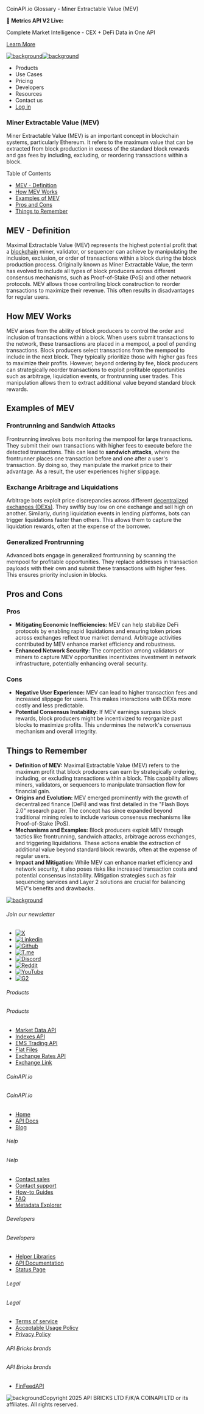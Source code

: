 CoinAPI.io Glossary - Miner Extractable Value (MEV)

**🚀 Metrics API V2 Live:**

Complete Market Intelligence - CEX + DeFi Data in One API

[Learn More](https://www.coinapi.io/blog/metrics-api-v2-trading-volume-analysis-and-on-chain-metrics)

[![background](https://cdn.sanity.io/images/o65xz72l/production/268144c90959611dea3e360f81e4549c3cd03fd0-142x34.svg)![background](https://cdn.sanity.io/images/o65xz72l/production/e0ca0c29b08cb53631d77de4a84246da316d55d2-142x34.svg)](/)

* Products
* Use Cases
* Pricing
* Developers
* Resources
* Contact us
* [Log in](https://console.coinapi.io/)

### Miner Extractable Value (MEV)

Miner Extractable Value (MEV) is an important concept in blockchain systems, particularly Ethereum. It refers to the maximum value that can be extracted from block production in excess of the standard block rewards and gas fees by including, excluding, or reordering transactions within a block.

Table of Contents

* [MEV - Definition](#link-f549911488a5)
* [How MEV Works](#link-db181073358c)
* [Examples of MEV](#link-9b366bdb9026)
* [Pros and Cons](#link-803e0a2f7480)
* [Things to Remember](#link-e3b8878d7cda)

MEV - Definition
----------------

Maximal Extractable Value (MEV) represents the highest potential profit that a [blockchain](https://www.coinapi.io/learn/glossary/blockchain) miner, validator, or sequencer can achieve by manipulating the inclusion, exclusion, or order of transactions within a block during the block production process. Originally known as Miner Extractable Value, the term has evolved to include all types of block producers across different consensus mechanisms, such as Proof-of-Stake (PoS) and other network protocols. MEV allows those controlling block construction to reorder transactions to maximize their revenue. This often results in disadvantages for regular users.

How MEV Works
-------------

MEV arises from the ability of block producers to control the order and inclusion of transactions within a block. When users submit transactions to the network, these transactions are placed in a mempool, a pool of pending transactions. Block producers select transactions from the mempool to include in the next block. They typically prioritize those with higher gas fees to maximize their profits. However, beyond ordering by fee, block producers can strategically reorder transactions to exploit profitable opportunities such as arbitrage, liquidation events, or frontrunning user trades. This manipulation allows them to extract additional value beyond standard block rewards.

Examples of MEV
---------------

### Frontrunning and Sandwich Attacks

Frontrunning involves bots monitoring the mempool for large transactions. They submit their own transactions with higher fees to execute before the detected transactions. This can lead to **sandwich attacks**, where the frontrunner places one transaction before and one after a user's transaction. By doing so, they manipulate the market price to their advantage. As a result, the user experiences higher slippage.

### Exchange Arbitrage and Liquidations

Arbitrage bots exploit price discrepancies across different [decentralized exchanges (DEXs)](https://www.coinapi.io/learn/glossary/decentralized-exchange-dex). They swiftly buy low on one exchange and sell high on another. Similarly, during liquidation events in lending platforms, bots can trigger liquidations faster than others. This allows them to capture the liquidation rewards, often at the expense of the borrower.

### Generalized Frontrunning

Advanced bots engage in generalized frontrunning by scanning the mempool for profitable opportunities. They replace addresses in transaction payloads with their own and submit these transactions with higher fees. This ensures priority inclusion in blocks.

Pros and Cons
-------------

### Pros

* **Mitigating Economic Inefficiencies:** MEV can help stabilize DeFi protocols by enabling rapid liquidations and ensuring token prices across exchanges reflect true market demand. Arbitrage activities contributed by MEV enhance market efficiency and robustness.
* **Enhanced Network Security:** The competition among validators or miners to capture MEV opportunities incentivizes investment in network infrastructure, potentially enhancing overall security.

### Cons

* **Negative User Experience:** MEV can lead to higher transaction fees and increased slippage for users. This makes interactions with DEXs more costly and less predictable.
* **Potential Consensus Instability:** If MEV earnings surpass block rewards, block producers might be incentivized to reorganize past blocks to maximize profits. This undermines the network's consensus mechanism and overall integrity.

Things to Remember
------------------

* **Definition of MEV:** Maximal Extractable Value (MEV) refers to the maximum profit that block producers can earn by strategically ordering, including, or excluding transactions within a block. This capability allows miners, validators, or sequencers to manipulate transaction flow for financial gain.
* **Origins and Evolution:** MEV emerged prominently with the growth of decentralized finance (DeFi) and was first detailed in the "Flash Boys 2.0" research paper. The concept has since expanded beyond traditional mining roles to include various consensus mechanisms like Proof-of-Stake (PoS).
* **Mechanisms and Examples:** Block producers exploit MEV through tactics like frontrunning, sandwich attacks, arbitrage across exchanges, and triggering liquidations. These actions enable the extraction of additional value beyond standard block rewards, often at the expense of regular users.
* **Impact and Mitigation:** While MEV can enhance market efficiency and network security, it also poses risks like increased transaction costs and potential consensus instability. Mitigation strategies such as fair sequencing services and Layer 2 solutions are crucial for balancing MEV's benefits and drawbacks.

[![background](https://cdn.sanity.io/images/o65xz72l/production/99475f0760777c30125556b2707e1e8f77f2fba0-179x42.svg)](/)

###### Join our newsletter

* [![X](https://cdn.sanity.io/images/o65xz72l/production/89a93ecdd3eaa62f0d2bad091ff6d92a31e9c372-28x28.svg)](https://twitter.com/realcoinapi "X")
* [![Linkedin](https://cdn.sanity.io/images/o65xz72l/production/be666e8656abe83e43c1db9a3ab76d44b9af5cb5-28x28.svg)](https://www.linkedin.com/company/coinapi "Linkedin")
* [![Github](https://cdn.sanity.io/images/o65xz72l/production/80703d2d9baaef7e7f5471a54a720b9383a63aab-28x28.svg)](https://github.com/coinapi/coinapi-sdk "Github")
* [![T.me](https://cdn.sanity.io/images/o65xz72l/production/39be23a1db383ad12c3e9d4bebae9bc77bf59b8b-28x28.svg)](https://t.me/coinapiofficial "T.me")
* [![Discord](https://cdn.sanity.io/images/o65xz72l/production/9862f060f9b89536f18d4e8770a11bfb00c3e3fd-30x28.svg)](https://discord.gg/vgJbjjsVaC "Discord")
* [![Reddit](https://cdn.sanity.io/images/o65xz72l/production/d02e41d1eab87d289f2bc6a390bcd0c7def1b7ac-30x28.svg)](https://www.reddit.com/r/CoinAPI/ "Reddit")
* [![YouTube](https://cdn.sanity.io/images/o65xz72l/production/535425f0f99df8b6173d663721f8941430d637b2-28x28.svg)](https://www.youtube.com/@CoinAPI_Official "YouTube")
* [![G2](/_next/image?url=https%3A%2F%2Fcdn.sanity.io%2Fimages%2Fo65xz72l%2Fproduction%2F4b1d455c2cab4bf625e7cc96a1b74695c0b3c4bc-28x28.png&w=64&q=75)](https://www.g2.com/products/coinapi/reviews "G2")

###### Products

###### Products

* [Market Data API](/products/market-data-api)
* [Indexes API](/products/indexes-api)
* [EMS Trading API](/products/ems-api)
* [Flat Files](/products/flat-files)
* [Exchange Rates API](/products/exchange-rates-api)
* [Exchange Link](https://www.coinapi.io/products/exchange-link)

###### CoinAPI.io

###### CoinAPI.io

* [Home](https://www.coinapi.io/)
* [API Docs](https://docs.coinapi.io/?_gl=1*jgom05*_gcl_au*NTIxNjU3NzExLjE3MzU1OTM0MTE.*_ga*OTI3MDg0NzQ2LjE3MzU1OTM0MDk.*_ga_063767QGZW*MTczODA3Mzc5MC43My4wLjE3MzgwNzM3OTAuNjAuMC4w*_ga_EXCQW96F7R*MTczODA3Mzc5MC4xMjEuMC4xNzM4MDczNzkwLjAuMC4w)
* [Blog](https://www.coinapi.io/blog)

###### Help

###### Help

* [Contact sales](/contact-us)
* [Contact support](https://console.coinapi.io/?link=/support-tickets)
* [How-to Guides](https://docs.coinapi.io/market-data/how-to-guides/?_gl=1*16m3ndl*_gcl_au*NTIxNjU3NzExLjE3MzU1OTM0MTE.*_ga*OTI3MDg0NzQ2LjE3MzU1OTM0MDk.*_ga_063767QGZW*MTczODA3Mzc5MC43My4wLjE3MzgwNzM3OTAuNjAuMC4w*_ga_EXCQW96F7R*MTczODA3Mzc5MC4xMjEuMC4xNzM4MDczNzkwLjAuMC4w)
* [FAQ](https://docs.coinapi.io/general/faq/?_gl=1*dfjpiw*_gcl_au*NTIxNjU3NzExLjE3MzU1OTM0MTE.*_ga*OTI3MDg0NzQ2LjE3MzU1OTM0MDk.*_ga_063767QGZW*MTczODA3Mzc5MC43My4wLjE3MzgwNzM3OTAuNjAuMC4w*_ga_EXCQW96F7R*MTczODA3Mzc5MC4xMjEuMC4xNzM4MDczNzkwLjAuMC4w)
* [Metadata Explorer](https://docs.coinapi.io/market-data/metadata-tables/introduction)

###### Developers

###### Developers

* [Helper Libraries](https://github.com/api-bricks/api-bricks-sdk/)
* [API Documentation](https://docs.coinapi.io/?_gl=1*iuavdb*_gcl_au*NTIxNjU3NzExLjE3MzU1OTM0MTE.*_ga*OTI3MDg0NzQ2LjE3MzU1OTM0MDk.*_ga_063767QGZW*MTczODA3Mzc5MC43My4wLjE3MzgwNzM3OTAuNjAuMC4w*_ga_EXCQW96F7R*MTczODA3Mzc5MC4xMjEuMC4xNzM4MDczNzkwLjAuMC4w)
* [Status Page](https://status.coinapi.io/?_gl=1*1ww1bbe*_gcl_au*NTIxNjU3NzExLjE3MzU1OTM0MTE.*_ga*OTI3MDg0NzQ2LjE3MzU1OTM0MDk.*_ga_063767QGZW*MTczODA3Mzc5MC43My4wLjE3MzgwNzM3OTAuNjAuMC4w*_ga_EXCQW96F7R*MTczODA3Mzc5MC4xMjEuMC4xNzM4MDczNzkwLjAuMC4w)

###### Legal

###### Legal

* [Terms of service](/legal#terms)
* [Acceptable Usage Policy](/legal#aup)
* [Privacy Policy](/legal#policy)

###### API Bricks brands

###### API Bricks brands

* [FinFeedAPI](https://finfeedapi.com/?utm_source=coinapi.io&utm_medium=referral&utm_campaign=footer)

![background](https://cdn.sanity.io/images/o65xz72l/production/5f005fa1cc9dc85c59ae054bb4a4838566b65c4e-25x26.svg)Copyright 2025 API BRICKS LTD F/K/A COINAPI LTD or its affiliates. All rights reserved.